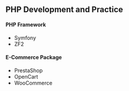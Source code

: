 ## PHP Development and Practice

#### PHP Framework
- Symfony
- ZF2

#### E-Commerce Package
- PrestaShop
- OpenCart
- WooCommerce


